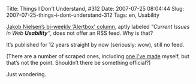 Title: Things I Don't Understand, #312
Date: 2007-07-25 08:04:44
Slug: 2007-07-25-things-i-dont-understand-312
Tags: en, Usability


[Jakob Nielsen’s bi-weekly ‘Alertbox’ column][1], aptly labeled _“Current
Issues in Web **Usability**“_, does not offer an RSS feed. Why is that?

It’s published for 12 years straight by now (seriously: wow), still no feed.

(There are a number of scraped ones, including [one I’ve made][2] myself, but
that’s not the point. Shouldn’t there be something official?)

Just wondering.

   [1]: http://www.useit.com/alertbox/
   [2]: http://feeds.feedburner.com/FeedPalooza/Alertbox
